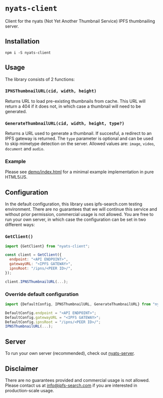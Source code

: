 # `nyats-client`

Client for the nyats (Not Yet Another Thumbnail Service) IPFS thumbnailing server.

## Installation

`npm i -S nyats-client`

## Usage

The library consists of 2 functions:

### `IPNSThumbnailURL(cid, width, height)`

Returns URL to load pre-existing thumbnails from cache. This URL will return a 404 if it does not, in which case a thumbnail will need to be generated.

### `GenerateThumbnailURL(cid, width, height, type?)`

Returns a URL used to generate a thumbnail. If succesful, a redirect to an IPFS gateway is returned. The `type` parameter is optional and can be used to skip mimetype detection on the server. Allowed values are: `image`, `video`, `document` and `audio`.

### Example

Please see [demo/index.html](demo/index.html) for a minimal example implementation in pure HTML5/JS.

## Configuration

In the default configuration, this library uses ipfs-search.com testing environment. There are no guarantees that we will continue this service and without prior permission, commercial usage is not allowed.
You are free to run your own server, in which case the configuration can be set in two different ways:

### `GetClient()`

```js
import {GetClient} from "nyats-client";

const client = GetClient({
  endpoint: "<API ENDPOINT>",
  gatewayURL: "<IPFS GATEWAY>",
  ipnsRoot: "/ipns/<PEER ID>/",
});

client.IPNSThumbnailURL(...);
```

### Override default configuration

```js
import {DefaultConfig, IPNSThumbnailURL, GenerateThumbnailURL} from "nyats-client";

DefaultConfig.endpoint = "<API ENDPOINT>";
DefaultConfig.gatewayURL = "<IPFS GATEWAY>";
DefaultConfig.ipnsRoot = "/ipns/<PEER ID>/";
IPNSThumbnailURL(...);
```

## Server

To run your own server (recommended), check out [nyats-server](https://www.npmjs.com/package/nyats-server).

## Disclaimer

There are no guarantees provided and commercial usage is not allowed. Please contact us at [info@ipfs-search.com](mailto:info@ipfs-search.com) if you are interested in production-scale usage.
